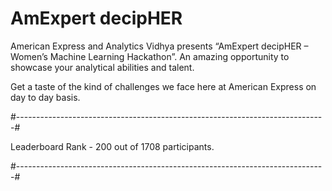 # AmExpert decipHER

American Express and Analytics Vidhya presents “AmExpert decipHER – Women’s Machine Learning Hackathon”. An amazing opportunity to showcase your analytical abilities and talent.

 Get a taste of the kind of challenges we face here at American Express on day to day basis.
 
 #-----------------------------------------------------------------------------#
 
 Leaderboard Rank - 200 out of 1708 participants.
 
 #-----------------------------------------------------------------------------#
 
 
 
